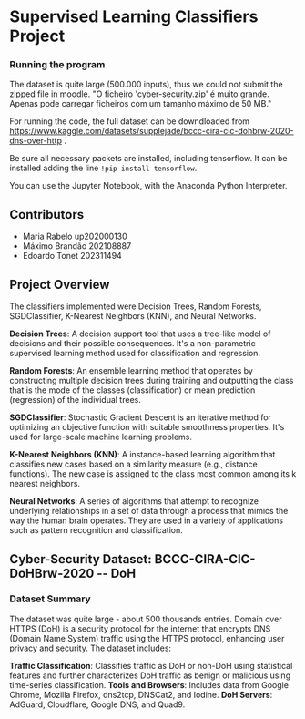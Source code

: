 # Supervised Learning Classifiers Project

### Running the program

The dataset is quite large (500.000 inputs), thus we could not submit the zipped file in moodle. "O ficheiro 'cyber-security.zip' é muito grande. Apenas pode carregar ficheiros com um tamanho máximo de 50 MB."

For running the code, the full dataset can be downdloaded from https://www.kaggle.com/datasets/supplejade/bccc-cira-cic-dohbrw-2020-dns-over-http . 

Be sure all necessary packets are installed, including tensorflow. It can be installed adding the line ``!pip install tensorflow``.

You can use the Jupyter Notebook, with the Anaconda Python Interpreter.

## Contributors
- Maria Rabelo up202000130
- Máximo Brandão 202108887
- Edoardo Tonet 202311494

## Project Overview
The classifiers implemented were Decision Trees, Random Forests, SGDClassifier, K-Nearest Neighbors (KNN), and Neural Networks. 

**Decision Trees**: A decision support tool that uses a tree-like model of decisions and their possible consequences. It's a non-parametric supervised learning method used for classification and regression.

**Random Forests**: An ensemble learning method that operates by constructing multiple decision trees during training and outputting the class that is the mode of the classes (classification) or mean prediction (regression) of the individual trees.

**SGDClassifier**: Stochastic Gradient Descent is an iterative method for optimizing an objective function with suitable smoothness properties. It's used for large-scale machine learning problems.

**K-Nearest Neighbors (KNN)**: A instance-based learning algorithm that classifies new cases based on a similarity measure (e.g., distance functions). The new case is assigned to the class most common among its k nearest neighbors.

**Neural Networks**: A series of algorithms that attempt to recognize underlying relationships in a set of data through a process that mimics the way the human brain operates. They are used in a variety of applications such as pattern recognition and classification.

## Cyber-Security Dataset: BCCC-CIRA-CIC-DoHBrw-2020 -- DoH
### Dataset Summary
The dataset was quite large - about 500 thousands entries. 
Domain over HTTPS (DoH) is a security protocol for the internet that encrypts DNS (Domain Name System) traffic using the HTTPS protocol, enhancing user privacy and security. The dataset includes:

**Traffic Classification**: Classifies traffic as DoH or non-DoH using statistical features and further characterizes DoH traffic as benign or malicious using time-series classification.
**Tools and Browsers**: Includes data from Google Chrome, Mozilla Firefox, dns2tcp, DNSCat2, and Iodine.
**DoH Servers**: AdGuard, Cloudflare, Google DNS, and Quad9.
